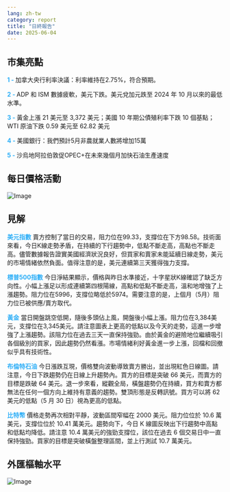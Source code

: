 ```yaml
---
lang: zh-tw
category: report
title: "日終報告"
date: 2025-06-04
---
```



<h2>市集亮點</h2>
<strong style="color: #2caef7;">1 - </strong> 加拿大央行利率決議：利率維持在2.75%，符合預期。

<strong style="color: #2caef7;">2 - </strong> ADP 和 ISM 數據疲軟，美元下跌。美元兌加元跌至 2024 年 10 月以來的最低水準。

<strong style="color: #2caef7;">3 - </strong> 黃金上漲 21 美元至 3,372 美元；美國 10 年期公債殖利率下跌 10 個基點；WTI 原油下跌 0.59 美元至 62.82 美元

<strong style="color: #2caef7;">4 - </strong> 美國銀行：我們預計5月非農就業人數將增加15萬

<strong style="color: #2caef7;">5 - </strong> 沙烏地阿拉伯敦促OPEC+在未來幾個月加快石油生產速度



<h2>每日價格活動</h2>
<img src="https://markleighedu.github.io/img/Jun-2025/04-Jun-2025/price.jpg" alt="Image"/>

<h2>見解</h2>
<strong style="color: #2caef7;">美元指數</strong> 賣方控制了當日的交易，阻力位在99.33，支撐位在下方98.58。技術面來看，今日K線走勢矛盾，在持續的下行趨勢中，低點不斷走高，高點也不斷走高。儘管數據報告證實美國經濟狀況良好，但買家和賣家未能延續日線走勢，美元的市場情緒依然負面。值得注意的是，美元連續第三天獲得強力支撐。

<strong style="color: #2caef7;">標普500指數</strong> 今日淨結果顯示，價格與昨日水準接近，十字星狀K線確認了缺乏方向性。小幅上漲足以形成連續第四根陽線，高點和低點不斷走高，溫和地增強了上漲趨勢。阻力位在5996，支撐位略低於5974。需要注意的是，上個月（5月）阻力位已被供應/賣方取代。

<strong style="color: #2caef7;">黃金</strong> 當日開盤跳空低開，隨後多頭佔上風，開盤後小幅上漲。阻力位在3,384美元，支撐位在3,345美元。請注意圖表上更高的低點以及今天的走勢，這進一步增強了上漲趨勢。該阻力位在過去三天一直保持強勁。由於黃金的避險地位繼續吸引各個級別的買家，因此趨勢仍然看漲。市場情緒利好黃金進一步上漲，回檔和回撤似乎具有技術性。

<strong style="color: #2caef7;">布倫特石油</strong> 今日漲跌互現，價格雙向波動導致賣方勝出，並出現紅色日線圖。請注意，今日下跌趨勢仍在日線上升趨勢內。買方的目標是突破 66 美元，而賣方的目標是跌破 64 美元。退一步來看，縱觀全局，橫盤趨勢仍在持續，買方和賣方都無法在任何一個方向上維持有意義的趨勢。雙頂形態是反轉訊號。買方可以將 62 美元的低點（5 月 30 日）視為更高的低點。

<strong style="color: #2caef7;">比特幣</strong> 價格走勢再次相對平靜，波動區間窄幅在 2000 美元。阻力位位於 10.6 萬美元，支撐位位於 10.41 萬美元。趨勢向下，今日 K 線圖反映出下行趨勢中高點和低點均降低。請注意 10.4 萬美元的強勁支撐位，該位在過去 6 個交易日中一直保持強勁。買家的目標是突破橫盤整理區間，並上行測試 10.7 萬美元。



<h2>外匯樞軸水平</h2>
<img src="https://markleighedu.github.io/img/Jun-2025/04-Jun-2025/pivot.jpg" alt="Image"/>